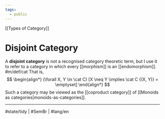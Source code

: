 ```yaml
---
tags:
  - public
---
```

[[Types of Category]]
# Disjoint Category
A **disjoint category** is not a recognised category theoretic term,
but I use it to refer to a category in which every [[morphism]] is an [[endomorphism]]. #m/def/cat
That is,
$$
\begin{align*}
(\forall X, Y \in \cat C) [X \neq Y \implies \cat C {(X, Y)} = \emptyset]
\end{align*}
$$
Such a category may be viewed as the [[coproduct category]] of [[Monoids as categories|monoids-as-categories]].

---
#state/tidy | #SemBr | #lang/en
